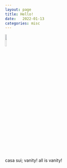 ```yaml
---
layout: page
title: Hello!
date:   2022-01-13
categories: misc
---
```


<img src="https://hjelfman.com/635.jpg" width="10%">

casa sui; vanity! all is vanity!
